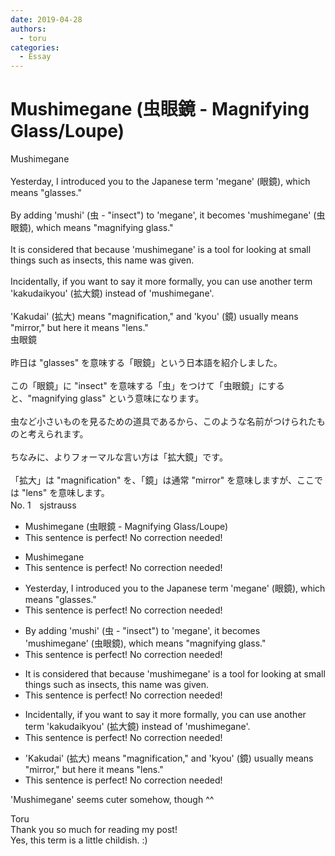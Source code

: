 ```yaml
---
date: 2019-04-28
authors:
  - toru
categories:
  - Essay
---
```


<h1 id="subject_show">Mushimegane (虫眼鏡 - Magnifying Glass/Loupe)</h1>
<div class="date" hidden>Apr 28, 2019 23:03</div>
<div id="post"><div id="body_show_ori">
Mushimegane<br/><br/>Yesterday, I introduced you to the Japanese term 'megane' (眼鏡), which means "glasses."<br/><br/>By adding 'mushi' (虫 - "insect") to 'megane', it becomes 'mushimegane' (虫眼鏡), which means "magnifying glass."<br/><br/>It is considered that because 'mushimegane' is a tool for looking at small things such as insects, this name was given.<br/><br/>Incidentally, if you want to say it more formally, you can use another term 'kakudaikyou' (拡大鏡) instead of 'mushimegane'.<br/><br/>'Kakudai' (拡大) means "magnification," and 'kyou' (鏡) usually means "mirror," but here it means "lens."
</div></div>

<!-- more -->

<div id="post_ja"><div id="body_show_mo">
虫眼鏡<br/><br/>昨日は "glasses" を意味する「眼鏡」という日本語を紹介しました。<br/><br/>この「眼鏡」に "insect" を意味する「虫」をつけて「虫眼鏡」にすると、"magnifying glass" という意味になります。<br/><br/>虫など小さいものを見るための道具であるから、このような名前がつけられたものと考えられます。<br/><br/>ちなみに、よりフォーマルな言い方は「拡大鏡」です。<br/><br/>「拡大」は "magnification" を、「鏡」は通常 "mirror" を意味しますが、ここでは "lens" を意味します。
</div></div>
<div id="block"><div class="first_name"> No. 1　<span class="just_name">sjstrauss</span></div><div id="block2">
<ul class="correction_field">
<li class="incorrect">Mushimegane (虫眼鏡 - Magnifying Glass/Loupe)</li>
<li class="corrected perfect">This sentence is perfect! No correction needed!</li>
</ul>
<ul class="correction_field">
<li class="incorrect">Mushimegane</li>
<li class="corrected perfect">This sentence is perfect! No correction needed!</li>
</ul>
<ul class="correction_field">
<li class="incorrect">Yesterday, I introduced you to the Japanese term 'megane' (眼鏡), which means "glasses."</li>
<li class="corrected perfect">This sentence is perfect! No correction needed!</li>
</ul>
<ul class="correction_field">
<li class="incorrect">By adding 'mushi' (虫 - "insect") to 'megane', it becomes 'mushimegane' (虫眼鏡), which means "magnifying glass."</li>
<li class="corrected perfect">This sentence is perfect! No correction needed!</li>
</ul>
<ul class="correction_field">
<li class="incorrect">It is considered that because 'mushimegane' is a tool for looking at small things such as insects, this name was given.</li>
<li class="corrected perfect">This sentence is perfect! No correction needed!</li>
</ul>
<ul class="correction_field">
<li class="incorrect">Incidentally, if you want to say it more formally, you can use another term 'kakudaikyou' (拡大鏡) instead of 'mushimegane'.</li>
<li class="corrected perfect">This sentence is perfect! No correction needed!</li>
</ul>
<ul class="correction_field">
<li class="incorrect">'Kakudai' (拡大) means "magnification," and 'kyou' (鏡) usually means "mirror," but here it means "lens."</li>
<li class="corrected perfect">This sentence is perfect! No correction needed!</li>
</ul>
<p class="comment_small">
 'Mushimegane' seems cuter somehow, though ^^
</p>

</div><div class="name"><span class="just_name">Toru</span><br>
Thank you so much for reading my post!<br/>Yes, this term is a little childish. :)
</div>
</div>
